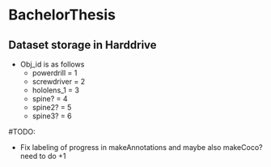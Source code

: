 # BachelorThesis

## Dataset storage in Harddrive
- Obj\_id is as follows
	- powerdrill = 1
	- screwdriver = 2
	- hololens\_1 = 3
	- spine? = 4
	- spine2? = 5
	- spine3? = 6

#TODO:
- Fix labeling of progress in makeAnnotations and maybe also makeCoco? need to do +1
